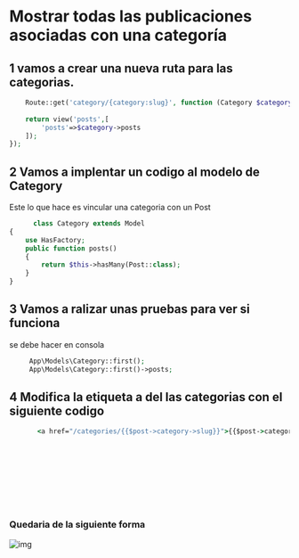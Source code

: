 # Mostrar todas las publicaciones asociadas con una categoría

## 1 vamos a crear una nueva ruta para las categorias.
```php
    Route::get('category/{category:slug}', function (Category $category) {
    
    return view('posts',[
        'posts'=>$category->posts
    ]);
});
```

## 2 Vamos a implentar un codigo al modelo de Category 
Este lo que hace es vincular una categoria con un Post
```php
      class Category extends Model
{
    use HasFactory;
    public function posts()
    {
        return $this->hasMany(Post::class);
    }
}
```
## 3 Vamos a ralizar unas pruebas para ver si funciona
se debe hacer en consola
```php
     App\Models\Category::first();
     App\Models\Category::first()->posts;   
```

## 4 Modifica la etiqueta a del las categorias con el siguiente codigo
```cmd
       <a href="/categories/{{$post->category->slug}}">{{$post->category->name}}</a>
```

## 
```php

```
### 
```php
```

## 
```php
    
```
## 
```php
```

### Quedaria de la siguiente forma
![img](img/Taller%2025/)